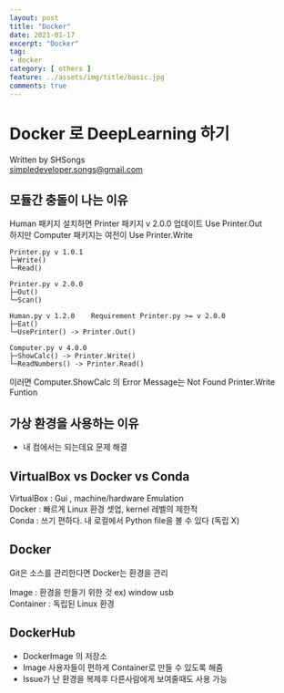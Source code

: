 ```yaml
---
layout: post
title: "Docker"
date: 2021-01-17
excerpt: "Docker"
tag:
- docker
category: [ others ]
feature: ../assets/img/title/basic.jpg
comments: true
---
```


# Docker 로 DeepLearning 하기
Written by SHSongs  
simpledeveloper.songs@gmail.com

## 모듈간 충돌이 나는 이유 
 
Human 패키지 설치하면 Printer 패키지 v 2.0.0 업데이트  Use Printer.Out  
하지만 Computer 패키지는 여전이  Use Printer.Write  

```
Printer.py v 1.0.1   
├─Write()  
└─Read()  

Printer.py v 2.0.0 
├─Out()
└─Scan()
```

```
Human.py v 1.2.0    Requirement Printer.py >= v 2.0.0
├─Eat()
└─UsePrinter() -> Printer.Out()
```

```
Computer.py v 4.0.0
├─ShowCalc() -> Printer.Write()
└─ReadNumbers() -> Printer.Read()
```

이러면 Computer.ShowCalc 의 Error Message는 Not Found Printer.Write Funtion  


## 가상 환경을 사용하는 이유

- 내 컴에서는 되는데요 문제 해결


## VirtualBox vs Docker vs Conda

VirtualBox : Gui , machine/hardware Emulation  
Docker : 빠르게 Linux 환경 셋업, kernel 레벨의 제한적  
Conda : 쓰기 편하다. 내 로컬에서 Python file을 볼 수 있다 (독립 X)  


## Docker

Git은 소스를 관리한다면 Docker는 환경을 관리  

Image : 환경을 만들기 위한 것 ex) window usb  
Container : 독립된 Linux 환경  


## DockerHub

- DockerImage 의 저장소
- Image 사용자들이 편하게 Container로 만들 수 있도록 해줌
- Issue가 난 환경을 복제후 다른사람에게 보여줄때도 사용 가능



<script src="https://utteranc.es/client.js"
        repo="SHSongs/Blog-comments"
        issue-term="pathname"
        theme="github-light"
        crossorigin="anonymous"
        async>
</script>